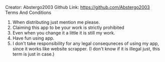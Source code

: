 Creator: Abstergo2003
Github Link: https://github.com/Abstergo2003
Terms And Conditions
1. When distributing just mention me please.
2. Claiming this app to be your work is strictly prohibited
3. Even when you change it a little it is still my work.
4. Have fun using app.
5. I don't take responsibility for any legal consequneces of using my app, since it works like website scrapper. (I don't know if it is illegal just, this term is just in case.)
